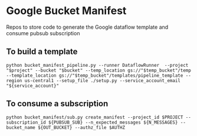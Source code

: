 # Google Bucket Manifest
Repos to store code to generate the Google dataflow template and consume pubsub subscription

## To build a template

```
python bucket_manifest_pipeline.py --runner DataflowRunner  --project "$project" --bucket "$bucket" --temp_location gs://"$temp_bucket"/temp  --template_location gs://"$temp_bucket"/templates/pipeline_template --region us-central1 --setup_file ./setup.py --service_account_email "${service_account}"
```

## To consume a subscription

```
python bucket_manifest/sub.py create_manifest --project_id $PROJECT --subscription_id ${PUBSUB_SUB} --n_expected_messages ${N_MESSAGES} --bucket_name ${OUT_BUCKET} --authz_file $AUTHZ
```